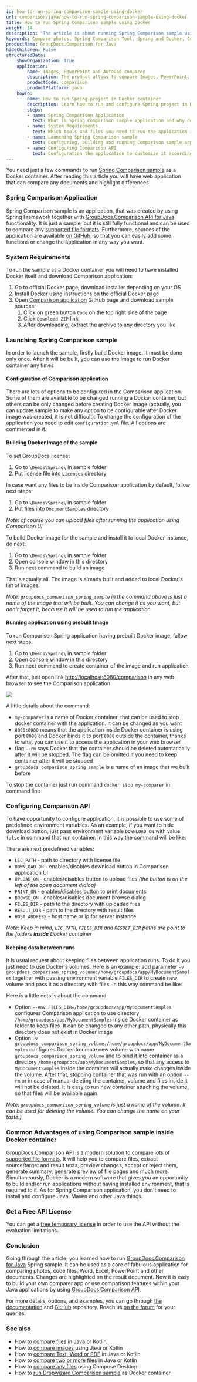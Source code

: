 ```yaml
---
id: how-to-run-spring-comparison-sample-using-docker
url: comparison/java/how-to-run-spring-comparison-sample-using-docker
title: How to run Spring Comparison sample using Docker
weight: 14
description: "The article is about running Spring Comparison sample using Docker to get fast ready-to-use application to compare files"
keywords: Compare photos, Spring Comparison Tool, Spring and Docker, Comparison API
productName: GroupDocs.Comparison for Java
hideChildren: False
structuredData:
    showOrganization: True
    application:
        name: Images, PowerPoint and AutoCad comparer
        description: The product allows to compare Images, PowerPoint, AutoCad and much more types of files
        productCode: comparison
        productPlatform: java
    howTo:
        name: How to run Spring project in Docker container
        description: Learn how to run and configure Spring project in Docker container
        steps:
        - name: Spring Comparison Application
          text: What is Spring Comparison sample application and why do you need it
        - name: System Requirements
          text: Which tools and files you need to run the application in Docker container
        - name: Launching Spring Comparison sample
          text: Configuring, building and running Comparison sample application using Docker
        - name: Configuring Comparison API
          text: Configuration the application to customize it according to your needs
---
```


You need just a few commands to run [Spring Comparison sample](https://github.com/groupdocs-comparison/GroupDocs.Comparison-for-Java/tree/master/Demos/Spring) as a Docker container. After reading this article you will have web application that can compare any documents and highlight differences 

### Spring Comparison Application

Spring Comparison sample is an application, that was created by using Spring Framework together with [GroupDocs.Comparison API for Java](https://products.groupdocs.com/comparison/java) functionality. It is just a sample, but it is still fully functional and can be used to compare any [supported file formats](/comparison/java/supported-document-formats/). Furthermore, sources of the application are available [on GitHub](https://github.com/groupdocs-comparison/GroupDocs.Comparison-for-Java/tree/master/Demos/Spring), so that you can easily add some functions or change the application in any way you want.

### System Requirements

To run the sample as a Docker container you will need to have installed Docker itself and download Comparison application:
1. Go to official Docker page, download installer depending on your OS
2. Install Docker using instructions on the official Docker page
3. Open [Comparison application](https://github.com/groupdocs-comparison/GroupDocs.Comparison-for-Java) GitHub page and download sample sources:
   1. Click on green button `Code` on the top right side of the page
   2. Click `Download ZIP` link
   3. After downloading, extract the archive to any directory you like

### Launching Spring Comparison sample

In order to launch the sample, firstly build Docker image. It must be done only once. After it will be built, you can use the image to run Docker container any times

#### Configuration of Comparison application

There are lots of options to be configured in the Comparison application. Some of them are available to be changed running a Docker container, but others can be only changed before creating Docker image (actually, you can update sample to make any option to be configurable after Docker image was created, it is not difficult).
To change the configuration of the application you need to edit `configuration.yml` file. All options are commented in it.

#### Building Docker Image of the sample

To set GroupDocs license:

1. Go to `\Demos\Spring\` in sample folder
2. Put license file into `Licenses` directory

In case want any files to be inside Comparison application by default, follow next steps:

1. Go to `\Demos\Spring\` in sample folder
2. Put files into `DocumentSamples` directory

_Note: of course you can upload files after running the application using Comparison UI_

To build Docker image for the sample and install it to local Docker instance, do next:

1. Go to `\Demos\Spring\` in sample folder
2. Open console window in this directory
3. Run next command to build an image

<script src="https://gist.github.com/groupdocs-comparison-gists/9ba24482d5625a6ba08c13045f7c115e.js"></script>

That's actually all. The image is already built and added to local Docker's list of images.

_Note: `groupdocs_comparison_spring_sample` in the command above is just a name of the image that will be built. You can change it as you want, but don't forget it, because it will be used to run the application_

#### Running application using prebuilt Image

To run Comparison Spring application having prebuilt Docker image, fallow next steps:

1. Go to `\Demos\Spring\` in sample folder
2. Open console window in this directory
3. Run next command to create container of the image and run application

<script src="https://gist.github.com/groupdocs-comparison-gists/2b74fad512ad1f6155ad70eb4958d10e.js"></script>
   
After that, just open link [http://localhost:8080/comparison](http://localhost:8080/comparison) in any web browser to see the Comparison application

![](comparison/java/images/how-to-run-spring-comparison-sample-using-docker.png)

A little details about the command:
* `my-comparer` is a name of Docker container, that can be used to stop docker container with the application. It can be changed as you want
* `8080:8080` means that the application inside Docker container is using port `8080` and Docker binds it to port `8080` outside the container, thanks to what you can use it to access the application in your web browser
* flag `--rm` says Docker that the container should be deleted automatically after it will be stopped. The flag can be omitted if you need to keep container after it will be stopped
* `groupdocs_comparison_spring_sample` is a name of an image that we built before

To stop the container just run command `docker stop my-comparer` in command line

### Configuring Comparison API

To have opportunity to configure application, it is possible to use some of predefined environment variables. As an example, if you want to hide download button, just pass environment variable `DOWNLOAD_ON` with value `false` in command that run container. In this way the command will be like:

<script src="https://gist.github.com/groupdocs-comparison-gists/136b93614d02f6c4d779620b83b89f98.js"></script>

There are next predefined variables:
* `LIC_PATH` - path to directory with license file
* `DOWNLOAD_ON` - enables/disables download button in Comparison application UI
* `UPLOAD_ON` - enables/disables button to upload files _(the button is on the left of the open document dialog)_
* `PRINT_ON` - enables/disables button to print documents
* `BROWSE_ON` - enables/disables document browse dialog
* `FILES_DIR` - path to the directory with uploaded files
* `RESULT_DIR` - path to the directory with result files
* `HOST_ADDRESS` - host name or ip for server instance

_Note: Keep in mind, `LIC_PATH`, `FILES_DIR` and `RESULT_DIR` paths are point to the folders **inside** Docker container_

#### Keeping data between runs

It is usual request about keeping files between application runs. To do it you just need to use Docker's volumes. Here is an example: add parameter `-v groupdocs_comparison_spring_volume:/home/groupdocs/app/MyDocumentSamples` together with passing environment variable `FILES_DIR` to create new volume and pass it as a directory with files. In this way command be like:

<script src="https://gist.github.com/groupdocs-comparison-gists/6c2bae3b6197d6ea3aa78b6b8646e278.js"></script>

Here is a little details about the command:
* Option `--env FILES_DIR=/home/groupdocs/app/MyDocumentSamples` configures Comparison application to use directory `/home/groupdocs/app/MyDocumentSamples` inside Docker container as folder to keep files. It can be changed to any other path, physically this directory does not exist in Docker image
* Option `-v groupdocs_comparison_spring_volume:/home/groupdocs/app/MyDocumentSamples` configures Docker to create new volume with name `groupdocs_comparison_spring_volume` and to bind it into container as a directory `/home/groupdocs/app/MyDocumentSamples`, so that any access to `MyDocumentSamples` inside the container will actually make changes inside the volume. After that, stopping container that was run with an option `--rm` or in case of manual deleting the container, volume and files inside it will not be deleted. It is easy to run new container attaching the volume, so that files will be available again.

_Note: `groupdocs_comparison_spring_volume` is just a name of the volume. It can be used for deleting the volume. You can change the name on your taste:)_

### Common Advantages of using Comparison sample inside Docker container

[GroupDocs.Comparison API](https://products.groupdocs.com/comparison) is a modern solution to compare lots of [supported file formats](/comparison/java/supported-document-formats/). It will help you to compare files, extract source/target and result texts, preview changes, accept or reject them, generate summary, generate preview of file pages and [much more](https://docs.groupdocs.com/comparison/java/groupdocs-comparison-overview/). Simultaneously, Docker is a modern software that gives you an opportunity to build and/or run applications without having installed environment, that is required to it. As for Spring Comparison application, you don't need to install and configure Java, Maven and other Java things.

### Get a Free API License

You can get a [free temporary license](https://purchase.groupdocs.com/temporary-license) in order to use the API without the evaluation limitations.

### Conclusion

Going through the article, you learned how to run [GroupDocs.Comparison for Java](https://products.groupdocs.com/comparison/java) Spring sample. It can be used as a core of fabulous application for comparing photos, code files, Word, Excel, PowerPoint and other documents. Changes are highlighted on the result document. Now it is easy to build your own comparer app or use comparison features within your Java applications by using [GroupDocs.Comparison API](https://products.groupdocs.com/comparison/java).

For more details, options, and examples, you can go through [the documentation](/comparison/java/getting-started/) and [GitHub](https://github.com/groupdocs-comparison) repository. Reach us [on the forum](https://forum.groupdocs.com/) for your queries.

### See also

* How to [compare files](/comparison/java/how-to-compare-files-in-java-or-kotlin) in Java or Kotlin
* How to [compare images](/comparison/java/how-to-compare-images-using-java-or-kotlin) using Java or Kotlin
* How to [compare Text, Word or PDF](/comparison/java/how-to-compare-text-word-pdf-in-java-or-kotlin) in Java or Kotlin
* How to [compare two or more files](/comparison/java/how-to-compare-two-or-more-files-in-java-or-kotlin) in Java or Kotlin
* How to [compare any files](/comparison/java/how-to-compare-any-files-using-compose-desktop) using Compose Desktop
* How to [run Dropwizard Comparison sample](comparison/java/how-to-run-dropwizard-comparison-sample-using-docker) as Docker container